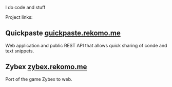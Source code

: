 I do code and stuff

Project links:

## Quickpaste [quickpaste.rekomo.me](https://quickpaste.rekomo.me)
Web application and public REST API that allows quick sharing of conde and text snippets.

## Zybex [zybex.rekomo.me](https://zybex.rekomo.me)
Port of the game Zybex to web.
